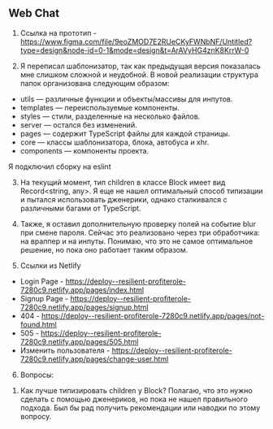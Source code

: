 ## Web Chat

1. Ссылка на прототип - https://www.figma.com/file/9eoZMOD7E2RUeCKyFWNbNF/Untitled?type=design&node-id=0-1&mode=design&t=ArAVyHG4znK8KrrW-0

2. Я переписал шаблонизатор, так как предыдущая версия показалась мне слишком сложной и неудобной. В новой реализации структура папок организована следующим образом:

- utils — различные функции и объекты/массивы для инпутов.
- templates — переиспользуемые компоненты.
- styles — стили, разделенные на несколько файлов. 
- server — остался без изменений.
- pages — содержит TypeScript файлы для каждой страницы.
- core — классы шаблонизатора, блока, автобуса и xhr.
- components — компоненты проекта.

Я подключил сборку на eslint

3. На текущий момент, тип children в классе Block имеет вид Record<string, any>. Я еще не нашел оптимальный способ типизации и пытался использовать дженерики, однако сталкивался с различными багами от TypeScript.

4. Также, я оставил дополнительную проверку полей на событие blur при смене пароля. Сейчас это реализовано через три обработчика: на враппер и на инпуты. Понимаю, что это не самое оптимальное решение, но пока оно работает таким образом.

5. Ссылки из Netlify
- Login Page - https://deploy--resilient-profiterole-7280c9.netlify.app/pages/index.html
- Signup Page - https://deploy--resilient-profiterole-7280c9.netlify.app/pages/signup.html
- 404 - https://deploy--resilient-profiterole-7280c9.netlify.app/pages/not-found.html
- 505 - https://deploy--resilient-profiterole-7280c9.netlify.app/pages/505.html
- Изменить пользователя - https://deploy--resilient-profiterole-7280c9.netlify.app/pages/change-user.html

6. Вопросы:
1) Как лучше типизировать children у Block? Полагаю, что это нужно сделать с помощью дженериков, но пока не нашел правильного подхода. Был бы рад получить рекомендации или наводки по этому вопросу.